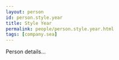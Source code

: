 ```yaml
---
layout: person
id: person.style.year
title: Style Year
permalink: people/person.style.year.html
tags: [company.sea]
---
```


Person details...